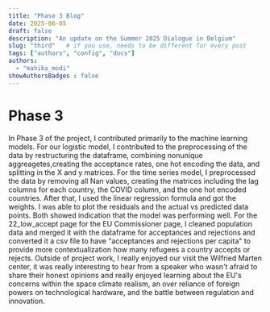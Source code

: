 ```yaml
---
title: "Phase 3 Blog"
date: 2025-06-05
draft: false
description: "An update on the Summer 2025 Dialogue in Belgium"
slug: "third"   # if you use, needs to be different for every post
tags: ["authors", "config", "docs"]
authors:
  - "mahika_modi"
showAuthorsBadges : false
---
```


# Phase 3 

In Phase 3 of the project, I contributed primarily to the machine learning models. For our logistic model, I contributed to the preprocessing of the data by restructuring the dataframe, combining nonunique aggreagetes,creating the acceptance rates, one hot encoding the data, and splitting in the X and y matrices. For the time series model, I preprocessed the data by removing all Nan values, creating the matrices including the lag columns for each country, the COVID column, and the one hot encoded countries. After that, I used the linear regression formula and got the weights. I was able to plot the residuals and the actual vs predicted data points. Both showed indication that the model was performing well. For the 22_low_accept page for the EU Commissioner page, I cleaned population data and merged it with the dataframe for acceptances and rejections and converted it a csv file to have "acceptances and rejections per capita" to provide more contextualization how many refugees a country accepts or rejects. Outside of project work, I really enjoyed our visit the Wilfried Marten center, it was really interesting to hear from a speaker who wasn't afraid to share their honest opinions and really enjoyed learning about the EU's concerns within the space climate realism, an over reliance of foreign powers on technological hardware, and the battle between regulation and innovation. 
